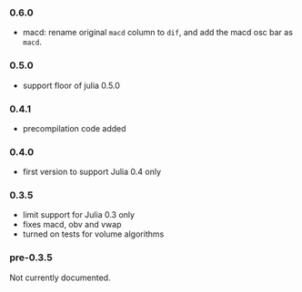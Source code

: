 ### 0.6.0

* macd: rename original `macd` column to `dif`,
  and add the macd osc bar as `macd`.

### 0.5.0

* support floor of julia 0.5.0

### 0.4.1

* precompilation code added

### 0.4.0

* first version to support Julia 0.4 only

### 0.3.5

* limit support for Julia 0.3 only
* fixes macd, obv and vwap
* turned on tests for volume algorithms

### pre-0.3.5

Not currently documented.
